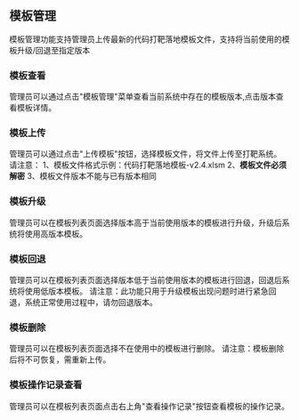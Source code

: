 ## 模板管理

模板管理功能支持管理员上传最新的代码打靶落地模板文件，支持将当前使用的模板升级/回退至指定版本

### 模板查看

管理员可以通过点击"模板管理"菜单查看当前系统中存在的模板版本,点击版本查看模板详情。

### 模板上传

管理员可以通过点击"上传模板"按钮，选择模板文件，将文件上传至打靶系统。  
请注意：
1、模板文件格式示例：代码打靶落地模板-v2.4.xlsm
2、**模板文件必须解密**
3、模板文件版本不能与已有版本相同

### 模板升级

管理员可以在模板列表页面选择版本高于当前使用版本的模板进行升级，升级后系统将使用高版本模板。

### 模板回退

管理员可以在模板列表页面选择版本低于当前使用版本的模板进行回退，回退后系统将使用低版本模板。
请注意：此功能只用于升级模板出现问题时进行紧急回退，系统正常使用过程中，请勿回退版本。

### 模板删除

管理员可以在模板列表页面选择不在使用中的模板进行删除。
请注意：模板删除后将不可恢复，需重新上传。

### 模板操作记录查看

管理员可以在模板列表页面点击右上角"查看操作记录"按钮查看模板的操作记录。
